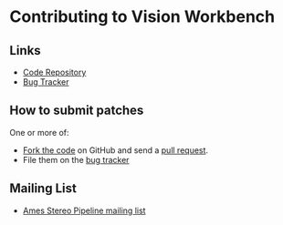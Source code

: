 # Contributing to Vision Workbench


## Links
- [Code Repository][repo]
- [Bug Tracker][bugs]

## How to submit patches
One or more of:

- [Fork the code](http://help.github.com/forking/) on GitHub and send a [pull request](http://github.com/guides/pull-requests).
- File them on the [bug tracker][bugs]

## Mailing List
- [Ames Stereo Pipeline mailing list](https://groups.google.com/g/ames-stereo-pipeline-support)

[repo]: http://github.com/visionworkbench/visionworkbench
[bugs]: http://github.com/visionworkbench/visionworkbench/issues
